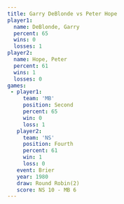 ```yaml
---
title: Garry DeBlonde vs Peter Hope
player1:               
  name: DeBlonde, Garry
  percent: 65          
  wins: 0              
  losses: 1            
player2:               
  name: Hope, Peter    
  percent: 61          
  wins: 1              
  losses: 0            
games:
 - player1:          
     team: 'MB'      
     position: Second
     percent: 65     
     win: 0          
     loss: 1         
   player2:          
     team: 'NS'      
     position: Fourth
     percent: 61     
     win: 1          
     loss: 0         
   event: Brier        
   year: 1980          
   draw: Round Robin(2)
   score: NS 10 - MB 6 
---
```

